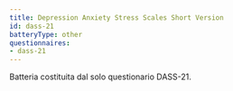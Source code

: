 ```yaml
---
title: Depression Anxiety Stress Scales Short Version
id: dass-21
batteryType: other
questionnaires:
- dass-21
---
```

Batteria costituita dal solo questionario DASS-21.